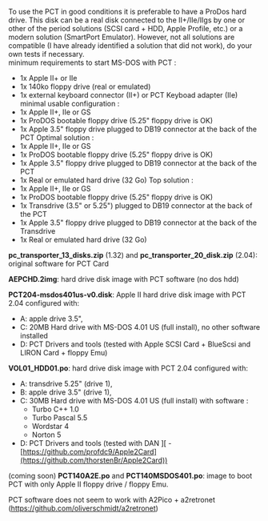 To use the PCT in good conditions it is preferable to have a ProDos hard drive. This disk can be a real disk connected to the II+/IIe/IIgs by one or other of the period solutions (SCSI card + HDD, Apple Profile, etc.) or a modern solution (SmartPort Emulator). However, not all solutions are compatible (I have already identified a solution that did not work), do your own tests if necessary.  
minimum requirements to start MS-DOS with PCT :
- 1x Apple II+ or IIe
- 1x 140ko floppy drive (real or emulated)
- 1x external keyboard connector (II+) or PCT Keyboad adapter (IIe)
minimal usable configuration :
- 1x Apple II+, IIe or GS
- 1x ProDOS bootable floppy drive (5.25" floppy drive is OK)
- 1x Apple 3.5" floppy drive plugged to DB19 connector at the back of the PCT
Optimal solution :
- 1x Apple II+, IIe or GS
- 1x ProDOS bootable floppy drive (5.25" floppy drive is OK)
- 1x Apple 3.5" floppy drive plugged to DB19 connector at the back of the PCT
- 1x Real or emulated hard drive (32 Go)
Top solution :
- 1x Apple II+, IIe or GS
- 1x ProDOS bootable floppy drive (5.25" floppy drive is OK)
- 1x Transdrive (3.5" or 5.25") plugged to DB19 connector at the back of the PCT
- 1x Apple 3.5" floppy drive plugged to DB19 connector at the back of the Transdrive
- 1x Real or emulated hard drive (32 Go)

**pc_transporter_13_disks.zip** (1.32) and **pc_transporter_20_disk.zip** (2.04): original software for PCT Card  

**AEPCHD.2img**: hard drive disk image with PCT software (no dos hdd)  

**PCT204-msdos401us-v0.disk**: Apple II hard drive disk image with PCT 2.04 configured with:  
- A: apple drive 3.5",  
- C: 20MB Hard drive with MS-DOS 4.01 US (full install), no other software installed
- D: PCT Drivers and tools
(tested with Apple SCSI Card + BlueScsi and LIRON Card + floppy Emu)

**VOL01_HDD01.po**: hard drive disk image with PCT 2.04 configured with:  
- A: transdrive 5.25" (drive 1),
- B: apple drive 3.5" (drive 1),
- C: 30MB Hard drive with MS-DOS 4.01 US (full install) with software :
  - Turbo C++ 1.0
  - Turbo Pascal 5.5
  - Wordstar 4
  - Norton 5
- D: PCT Drivers and tools
(tested with DAN ][ - [https://github.com/profdc9/Apple2Card](https://github.com/thorstenBr/Apple2Card))  

(coming soon) **PCT140A2E.po** and **PCT140MSDOS401.po**: image to boot PCT with only Apple II floppy drive / floppy Emu.  

PCT software does not seem to work with A2Pico + a2retronet (https://github.com/oliverschmidt/a2retronet)
